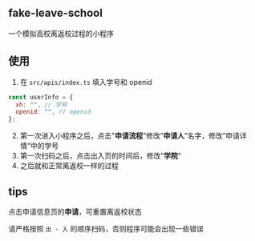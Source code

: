 ## fake-leave-school

一个模拟高校离返校过程的小程序

## 使用

1. 在 `src/apis/index.ts` 填入学号和 openid

```js
const userInfo = {
  xh: "", // 学号
  openid: "", // openid
};
```

2. 第一次进入小程序之后，点击"**申请流程**"修改“**申请人**”名字，修改”申请详情“中的学号
3. 第一次扫码之后，点击出入页的时间后，修改”**学院**“
4. 之后就和正常离返校一样的过程

## tips

点击申请信息页的**申请**，可重置离返校状态

请严格按照 `出 - 入` 的顺序扫码，否则程序可能会出现一些错误
